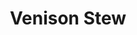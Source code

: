 ---
title: Venison Stew
description:
tags: family entree
source: Barbara Rearden
yield: 
ingredients: 
- 1 lb venison tenderloin
- 2 Tbs oil
- flour
- 1 cup diced potatoes
- 1 cup diced carrots
- 2 cups hot water
- 1/2 cup celery
- 1/4 cup onions
- 1 tsp salt
- 1 beef bouillon  cube
- dash worcestershire sauce
- 1 can green beans
- 1 can peas
instructions: 
- cut tenderloin in 1 inch pieces
- roll meat in seasoned flour
- brown in oil
- Simmer 1 hour ( add water if necessary )
- Add remaining ingredients
- Cook until vegetables are tender ( ~45 mins)
- Thicken liquid for gravy
---